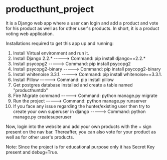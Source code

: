 # producthunt_project
It is a Django web app where a user can login and add a product and vote for his product as well as for other user's products.
In short, it is a product voting web application.

Installations required to get this app up and running:

1. Install Virtual environment and run it.
2. Install Django 2.2.* -----> Command: pip install django==2.2.*
3. Install psycopg2 -----> Command: pip install psycopg2
4. Install psycopg2-binary -----> Command: pip install psycopg2-binary
5. Install whitenoise 3.3.1. -----> Command: pip install whitenoise==3.3.1.
6. Install Pillow -----> Command: pip install pillow
7. Get postgres database installed and create a table named "producthuntdb"
8. Fire Migrate command -----> Command: python manage.py migrate 
9. Run the project -----> Command: python manage.py runserver
10. If you face any issue regarding the hunter/existing user then try to create your own superuser in django -----> Command: python manage.py createsuperuser

Now, login into the website and add your own products with the + sign present on the nav bar. Thereafter, you can also vote for your product as well as for other user's products.

Note: Since the project is for educational purpose only it has Secret Key present and debug=True.
